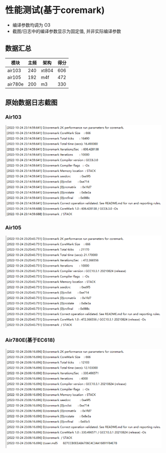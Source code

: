 # 性能测试(基于coremark)

* 编译参数均调为 O3
* 截图/日志中的编译参数显示为固定值, 并非实际编译参数

## 数据汇总

|模块|主频|架构|得分|
|----|----|---|----|
|air103|240|xt804|606|
|air105|192|m4f|472|
|air780e|200|m3|330|

## 原始数据日志截图

### Air103

![Air103得分](air103_20221024.png)

### Air105

![Air105得分472](air105_20221024.png)

### Air780E(基于EC618)

![Air780E得分330](ec618_20221024.png)